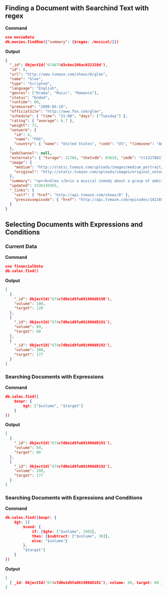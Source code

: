 ## Finding a Document with Searchind Text with regex

**Command**
```json
use movieData
db.movies.findOne({"summary": {$regex: /musical/}})
```
**Output**
```json
{
  "_id": ObjectId('674879d3c6ec200ac032328d'),
  "id": 8,
  "url": "http://www.tvmaze.com/shows/8/glee",
  "name": "Glee",
  "type": "Scripted",
  "language": "English",
  "genres": ["Drama", "Music", "Romance"],
  "status": "Ended",
  "runtime": 60,
  "premiered": "2009-05-19",
  "officialSite": "http://www.fox.com/glee",
  "schedule": { "time": "21:00", "days": ["Tuesday"] },
  "rating": { "average": 6.7 },
  "weight": 71,
  "network": {
    "id": 4,
    "name": "FOX",
    "country": { "name": "United States", "code": "US", "timezone": "America/New_York" }
  },
  "webChannel": null,
  "externals": { "tvrage": 21704, "thetvdb": 83610, "imdb": "tt1327801" },
  "image": {
    "medium": "http://static.tvmaze.com/uploads/images/medium_portrait/0/73.jpg",
    "original": "http://static.tvmaze.com/uploads/images/original_untouched/0/73.jpg"
  },
  "summary": "<p><b>Glee </b>is a musical comedy about a group of ambitious and talented young adults in search of strength, acceptance and, ultimately, their voice.</p>",
  "updated": 1536145055,
  "_links": {
    "self": { "href": "http://api.tvmaze.com/shows/8" },
    "previousepisode": { "href": "http://api.tvmaze.com/episodes/142185" }
  }
}

```

## Selecting Documents with Expressions and Conditions

### Current Data

**Command**
```json
use financialData
db.sales.find()
```
**Output**
```json
[
  {
    "_id": ObjectId('674c7d0e1d8fa081900d8190'),
    "volume": 100,
    "target": 120
  },
  {
    "_id": ObjectId('674c7d0e1d8fa081900d8191'),
    "volume": 89,
    "target": 80
  },
  {
    "_id": ObjectId('674c7d0e1d8fa081900d8192'),
    "volume": 200,
    "target": 177
  }
]
```
### Searching Documents with Expressions

**Command**
```json
db.sales.find({
    $expr: {
        $gt: ["$volume", "$target"]
    }
})
```
**Output**
```json
[
  {
    "_id": ObjectId('674c7d0e1d8fa081900d8191'),
    "volume": 89,
    "target": 80
  },
  {
    "_id": ObjectId('674c7d0e1d8fa081900d8192'),
    "volume": 200,
    "target": 177
  }
]
```
### Searching Documents with Expressions and Conditions

**Command**
```json
db.sales.find({$expr: {
    $gt: [{
        $cond: {
            if: {$gte: ["$volume", 190]}, 
            then: {$subtract: ["$volume", 30]}, 
            else: "$volume"}
        }, 
        "$target"]
    }
})
```
**Output**
```json
[
  { _id: ObjectId('674c7d0e1d8fa081900d8191'), volume: 89, target: 80 }
]
```